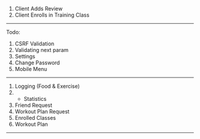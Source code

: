 

1. Client Adds Review
2. Client Enrolls in Training Class

---

Todo:

1. CSRF Validation
2. Validating next param
3. Settings
4. Change Password
5. Mobile Menu


----

1. Logging (Food & Exercise)
2. - Statistics
3. Friend Request
4. Workout Plan Request
5. Enrolled Classes
5. Workout Plan


---
